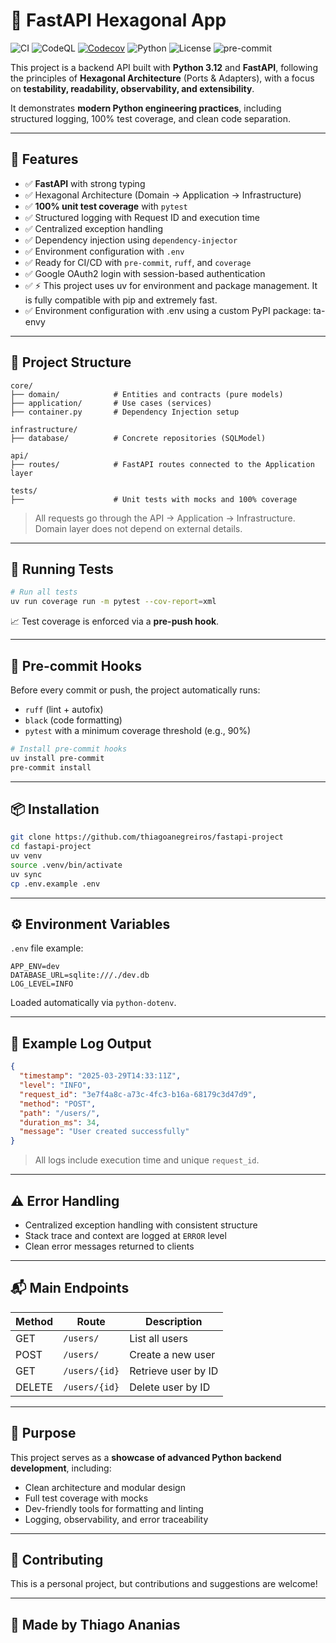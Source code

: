 # 🐍 FastAPI Hexagonal App

![CI](https://github.com/thiagoanegreiros/fastapi-project/actions/workflows/ci.yml/badge.svg)
![CodeQL](https://github.com/thiagoanegreiros/fastapi-project/actions/workflows/codeql.yml/badge.svg)
[![Codecov](https://codecov.io/gh/thiagoanegreiros/fastapi-project/branch/main/graph/badge.svg)](https://codecov.io/gh/thiagoanegreiros/fastapi-project)
![Python](https://img.shields.io/badge/python-3.12-blue.svg)
![License](https://img.shields.io/github/license/thiagoanegreiros/fastapi-project.svg)
![pre-commit](https://img.shields.io/badge/pre--commit-enabled-brightgreen.svg)

This project is a backend API built with **Python 3.12** and **FastAPI**, following the principles of **Hexagonal Architecture** (Ports & Adapters), with a focus on **testability, readability, observability, and extensibility**.

It demonstrates **modern Python engineering practices**, including structured logging, 100% test coverage, and clean code separation.

---

## 🚀 Features 

- ✅ **FastAPI** with strong typing
- ✅ Hexagonal Architecture (Domain → Application → Infrastructure)
- ✅ **100% unit test coverage** with `pytest`
- ✅ Structured logging with Request ID and execution time
- ✅ Centralized exception handling
- ✅ Dependency injection using `dependency-injector`
- ✅ Environment configuration with `.env`
- ✅ Ready for CI/CD with `pre-commit`, `ruff`, and `coverage`
- ✅ Google OAuth2 login with session-based authentication
- ✅ ⚡ This project uses uv for environment and package management. It is fully compatible with pip and extremely fast.
- ✅ Environment configuration with .env using a custom PyPI package: ta-envy

---

## 🧱 Project Structure

```
core/
├── domain/            # Entities and contracts (pure models)
├── application/       # Use cases (services)
├── container.py       # Dependency Injection setup

infrastructure/
├── database/          # Concrete repositories (SQLModel)

api/
├── routes/            # FastAPI routes connected to the Application layer

tests/
├──                    # Unit tests with mocks and 100% coverage
```

> All requests go through the API → Application → Infrastructure. Domain layer does not depend on external details.

---

## 🧪 Running Tests

```bash
# Run all tests
uv run coverage run -m pytest --cov-report=xml
```

📈 Test coverage is enforced via a **pre-push hook**.

---

## 🔐 Pre-commit Hooks

Before every commit or push, the project automatically runs:

- `ruff` (lint + autofix)
- `black` (code formatting)
- `pytest` with a minimum coverage threshold (e.g., 90%)

```bash
# Install pre-commit hooks
uv install pre-commit
pre-commit install
```

---

## 📦 Installation

```bash
git clone https://github.com/thiagoanegreiros/fastapi-project
cd fastapi-project
uv venv
source .venv/bin/activate
uv sync
cp .env.example .env
```

---

## ⚙️ Environment Variables

`.env` file example:

```env
APP_ENV=dev
DATABASE_URL=sqlite:///./dev.db
LOG_LEVEL=INFO
```

Loaded automatically via `python-dotenv`.

---

## 📄 Example Log Output

```json
{
  "timestamp": "2025-03-29T14:33:11Z",
  "level": "INFO",
  "request_id": "3e7f4a8c-a73c-4fc3-b16a-68179c3d47d9",
  "method": "POST",
  "path": "/users/",
  "duration_ms": 34,
  "message": "User created successfully"
}
```

> All logs include execution time and unique `request_id`.

---

## ⚠️ Error Handling

- Centralized exception handling with consistent structure
- Stack trace and context are logged at `ERROR` level
- Clean error messages returned to clients

---

## 📬 Main Endpoints

| Method | Route          | Description               |
|--------|----------------|---------------------------|
| GET    | `/users/`      | List all users            |
| POST   | `/users/`      | Create a new user         |
| GET    | `/users/{id}`  | Retrieve user by ID       |
| DELETE | `/users/{id}`  | Delete user by ID         |

---

## 🧠 Purpose

This project serves as a **showcase of advanced Python backend development**, including:

- Clean architecture and modular design
- Full test coverage with mocks
- Dev-friendly tools for formatting and linting
- Logging, observability, and error traceability

---

## 🤝 Contributing

This is a personal project, but contributions and suggestions are welcome!

---

## 🐍 Made by Thiago Ananias
